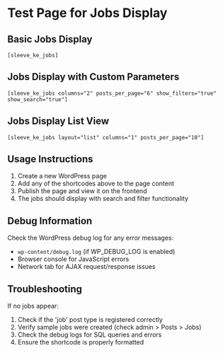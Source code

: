 # Test Page for Jobs Display

## Basic Jobs Display
```
[sleeve_ke_jobs]
```

## Jobs Display with Custom Parameters
```
[sleeve_ke_jobs columns="2" posts_per_page="6" show_filters="true" show_search="true"]
```

## Jobs Display List View
```
[sleeve_ke_jobs layout="list" columns="1" posts_per_page="10"]
```

## Usage Instructions

1. Create a new WordPress page
2. Add any of the shortcodes above to the page content
3. Publish the page and view it on the frontend
4. The jobs should display with search and filter functionality

## Debug Information

Check the WordPress debug log for any error messages:
- `wp-content/debug.log` (if WP_DEBUG_LOG is enabled)
- Browser console for JavaScript errors
- Network tab for AJAX request/response issues

## Troubleshooting

If no jobs appear:
1. Check if the 'job' post type is registered correctly
2. Verify sample jobs were created (check admin > Posts > Jobs)
3. Check the debug logs for SQL queries and errors
4. Ensure the shortcode is properly formatted